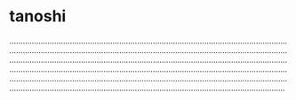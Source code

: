 # tanoshi

.......................................................................................................................................................................................................................................................................................................................................................................................................................................................................................................................................................................................................................................................................................................................................................................